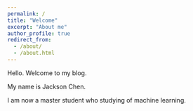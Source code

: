 ```yaml
---
permalink: /
title: "Welcome"
excerpt: "About me"
author_profile: true
redirect_from: 
  - /about/
  - /about.html
---
```


Hello. Welcome to my blog.

My name is Jackson Chen.

I am now a master student who studying of machine learning.